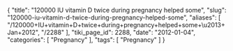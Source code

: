 {
    "title": "120000 IU vitamin D twice during pregnancy helped some",
    "slug": "120000-iu-vitamin-d-twice-during-pregnancy-helped-some",
    "aliases": [
        "/120000+IU+vitamin+D+twice+during+pregnancy+helped+some+\u2013+Jan+2012",
        "/2288"
    ],
    "tiki_page_id": 2288,
    "date": "2012-01-04",
    "categories": [
        "Pregnancy"
    ],
    "tags": [
        "Pregnancy"
    ]
}
